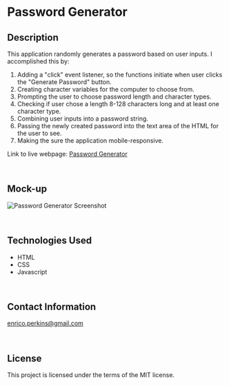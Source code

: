# Password Generator

## Description

This application randomly generates a password based on user inputs. I accomplished this by:
1. Adding a "click" event listener, so the functions initiate when user clicks the "Generate Password" button.
2. Creating character variables for the computer to choose from.
3. Prompting the user to choose password length and character types.
4. Checking if user chose a length 8-128 characters long and at least one character type.
5. Combining user inputs into a password string.
6. Passing the newly created password into the text area of the HTML for the user to see.
7. Making the sure the application mobile-responsive.

Link to live webpage: [Password Generator](https://evperkinsjr.github.io/password-generator/)

<p>&nbsp</p>

## Mock-up
![Password Generator Screenshot](./assets/images/password-generator-mockup.gif)

<p>&nbsp</p>

## Technologies Used

- HTML
- CSS
- Javascript

<p>&nbsp</p>

## Contact Information
<enrico.perkins@gmail.com>

<p>&nbsp</p>

## License
This project is licensed under the terms of the MIT license.